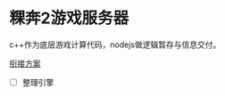 # 粿奔2游戏服务器
c++作为底层游戏计算代码，nodejs做逻辑暂存与信息交付。

[衔接方案](https://visnz.github.io/post/nodejscpp/)

- [ ] 整理引擎
